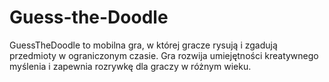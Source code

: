 # Guess-the-Doodle
GuessTheDoodle to mobilna gra, w której gracze rysują i zgadują przedmioty w ograniczonym czasie. Gra rozwija umiejętności kreatywnego myślenia i zapewnia rozrywkę dla graczy w różnym wieku.
